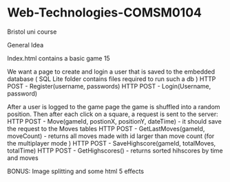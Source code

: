 # Web-Technologies-COMSM0104
Bristol uni course

General Idea 

Index.html contains a basic game 15

We want a page to create and login a user that is saved to the embedded database ( SQL Lite folder contains files required to run such a db )
HTTP POST - Register(username, passwords)
HTTP POST - Login(Username, password)

After a user is logged to the game page the game is shuffled into a random position. Then after each click on a square, a request is sent to the server:
HTTP POST - Move(gameId, postionX, positionY, dateTime) - it should save the request to the Moves tables
HTTP POST - GetLastMoves(gameId, moveCount) - returns all moves made with id larger than move count (for the multiplayer mode )
HTTP POST - SaveHighscore(gameId, totalMoves, totalTime)
HTTP POST - GetHighscores() - returns sorted hihscores by time and moves 

BONUS:
Image splitting and some html 5 effects
